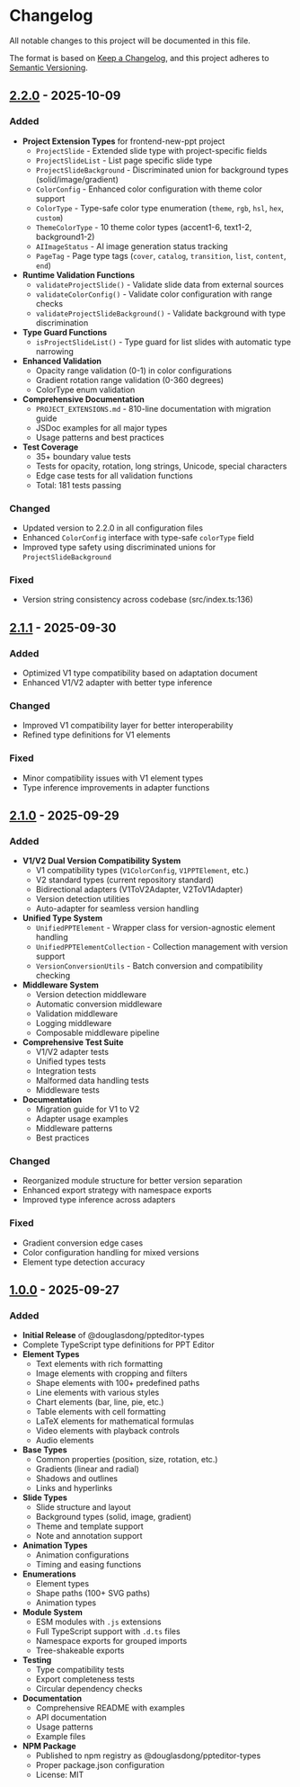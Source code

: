 # Changelog

All notable changes to this project will be documented in this file.

The format is based on [Keep a Changelog](https://keepachangelog.com/en/1.0.0/),
and this project adheres to [Semantic Versioning](https://semver.org/spec/v2.0.0.html).

## [2.2.0] - 2025-10-09

### Added
- **Project Extension Types** for frontend-new-ppt project
  - `ProjectSlide` - Extended slide type with project-specific fields
  - `ProjectSlideList` - List page specific slide type
  - `ProjectSlideBackground` - Discriminated union for background types (solid/image/gradient)
  - `ColorConfig` - Enhanced color configuration with theme color support
  - `ColorType` - Type-safe color type enumeration (`theme`, `rgb`, `hsl`, `hex`, `custom`)
  - `ThemeColorType` - 10 theme color types (accent1-6, text1-2, background1-2)
  - `AIImageStatus` - AI image generation status tracking
  - `PageTag` - Page type tags (`cover`, `catalog`, `transition`, `list`, `content`, `end`)
- **Runtime Validation Functions**
  - `validateProjectSlide()` - Validate slide data from external sources
  - `validateColorConfig()` - Validate color configuration with range checks
  - `validateProjectSlideBackground()` - Validate background with type discrimination
- **Type Guard Functions**
  - `isProjectSlideList()` - Type guard for list slides with automatic type narrowing
- **Enhanced Validation**
  - Opacity range validation (0-1) in color configurations
  - Gradient rotation range validation (0-360 degrees)
  - ColorType enum validation
- **Comprehensive Documentation**
  - `PROJECT_EXTENSIONS.md` - 810-line documentation with migration guide
  - JSDoc examples for all major types
  - Usage patterns and best practices
- **Test Coverage**
  - 35+ boundary value tests
  - Tests for opacity, rotation, long strings, Unicode, special characters
  - Edge case tests for all validation functions
  - Total: 181 tests passing

### Changed
- Updated version to 2.2.0 in all configuration files
- Enhanced `ColorConfig` interface with type-safe `colorType` field
- Improved type safety using discriminated unions for `ProjectSlideBackground`

### Fixed
- Version string consistency across codebase (src/index.ts:136)

## [2.1.1] - 2025-09-30

### Added
- Optimized V1 type compatibility based on adaptation document
- Enhanced V1/V2 adapter with better type inference

### Changed
- Improved V1 compatibility layer for better interoperability
- Refined type definitions for V1 elements

### Fixed
- Minor compatibility issues with V1 element types
- Type inference improvements in adapter functions

## [2.1.0] - 2025-09-29

### Added
- **V1/V2 Dual Version Compatibility System**
  - V1 compatibility types (`V1ColorConfig`, `V1PPTElement`, etc.)
  - V2 standard types (current repository standard)
  - Bidirectional adapters (V1ToV2Adapter, V2ToV1Adapter)
  - Version detection utilities
  - Auto-adapter for seamless version handling
- **Unified Type System**
  - `UnifiedPPTElement` - Wrapper class for version-agnostic element handling
  - `UnifiedPPTElementCollection` - Collection management with version support
  - `VersionConversionUtils` - Batch conversion and compatibility checking
- **Middleware System**
  - Version detection middleware
  - Automatic conversion middleware
  - Validation middleware
  - Logging middleware
  - Composable middleware pipeline
- **Comprehensive Test Suite**
  - V1/V2 adapter tests
  - Unified types tests
  - Integration tests
  - Malformed data handling tests
  - Middleware tests
- **Documentation**
  - Migration guide for V1 to V2
  - Adapter usage examples
  - Middleware patterns
  - Best practices

### Changed
- Reorganized module structure for better version separation
- Enhanced export strategy with namespace exports
- Improved type inference across adapters

### Fixed
- Gradient conversion edge cases
- Color configuration handling for mixed versions
- Element type detection accuracy

## [1.0.0] - 2025-09-27

### Added
- **Initial Release** of @douglasdong/ppteditor-types
- Complete TypeScript type definitions for PPT Editor
- **Element Types**
  - Text elements with rich formatting
  - Image elements with cropping and filters
  - Shape elements with 100+ predefined paths
  - Line elements with various styles
  - Chart elements (bar, line, pie, etc.)
  - Table elements with cell formatting
  - LaTeX elements for mathematical formulas
  - Video elements with playback controls
  - Audio elements
- **Base Types**
  - Common properties (position, size, rotation, etc.)
  - Gradients (linear and radial)
  - Shadows and outlines
  - Links and hyperlinks
- **Slide Types**
  - Slide structure and layout
  - Background types (solid, image, gradient)
  - Theme and template support
  - Note and annotation support
- **Animation Types**
  - Animation configurations
  - Timing and easing functions
- **Enumerations**
  - Element types
  - Shape paths (100+ SVG paths)
  - Animation types
- **Module System**
  - ESM modules with `.js` extensions
  - Full TypeScript support with `.d.ts` files
  - Namespace exports for grouped imports
  - Tree-shakeable exports
- **Testing**
  - Type compatibility tests
  - Export completeness tests
  - Circular dependency checks
- **Documentation**
  - Comprehensive README with examples
  - API documentation
  - Usage patterns
  - Example files
- **NPM Package**
  - Published to npm registry as @douglasdong/ppteditor-types
  - Proper package.json configuration
  - License: MIT

[2.2.0]: https://github.com/Xeonice/ppteditor-types/compare/v2.1.1...v2.2.0
[2.1.1]: https://github.com/Xeonice/ppteditor-types/compare/v2.1.0...v2.1.1
[2.1.0]: https://github.com/Xeonice/ppteditor-types/compare/v1.0.0...v2.1.0
[1.0.0]: https://github.com/Xeonice/ppteditor-types/releases/tag/v1.0.0
